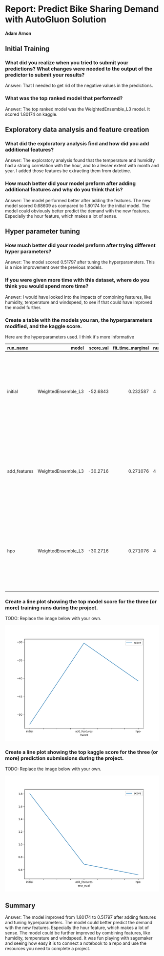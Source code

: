 # Report: Predict Bike Sharing Demand with AutoGluon Solution
#### Adam Arnon

## Initial Training
### What did you realize when you tried to submit your predictions? What changes were needed to the output of the predictor to submit your results?
Answer: That I needed to get rid of the negative values in the predictions.

### What was the top ranked model that performed?
Answer: The top ranked model was the WeightedEnsemble_L3 model. It scored 1.80174 on kaggle.

## Exploratory data analysis and feature creation
### What did the exploratory analysis find and how did you add additional features?
Answer: The exploratory analysis found that the temperature and humidity had a strong correlation with the hour, and to a lesser extent with month and year. I added those features be extracting them from datetime.

### How much better did your model preform after adding additional features and why do you think that is?
Answer: The model performed better after adding the features. The new model scored 0.68609 as compared to 1.80174 for the initial model. The model could obviously better predict the demand with the new features. Especially the hour feature, which makes a lot of sense.  

## Hyper parameter tuning
### How much better did your model preform after trying different hyper parameters?
Answer: The model scored 0.51797 after tuning the hyperparameters. This is a nice improvement over the previous models.

### If you were given more time with this dataset, where do you think you would spend more time?
Answer: I would have looked into the impacts of combining features, like humidity, temperature and windspeed, to see if that could have improved the model further. 

### Create a table with the models you ran, the hyperparameters modified, and the kaggle score.
Here are the hyperparameters used. I think it's more informative


| run_name | model               |   score_val |   fit_time_marginal |   num_features | model_type            | child_model_type            | hyperparameters                                                                                            | ag_args_fit                                                                                                                                                                                                                                                                                                                                                                         | features                                                                            | child_hyperparameters   | child_ag_args_fit                                                                                                                                                                                                                                                                                                                                                                   | ancestors                                                                                                                                                                                                                                                                                                |   kaggle_score |
|:--------------------|------------:|--------------------:|---------------:|:----------------------|:----------------------------|:-----------------------------------------------------------------------------------------------------------|:------------------------------------------------------------------------------------------------------------------------------------------------------------------------------------------------------------------------------------------------------------------------------------------------------------------------------------------------------------------------------------|:------------------------------------------------------------------------------------|:------------------------|:------------------------------------------------------------------------------------------------------------------------------------------------------------------------------------------------------------------------------------------------------------------------------------------------------------------------------------------------------------------------------------|:----------------------------------------------------------------------------------------------------------------------------------------------------------------------------------------------------------------------------------------------------------------------------------------------------|:-------------|---------------:|
| initial      | WeightedEnsemble_L3 |    -52.6843 |            0.232587 |              4 | WeightedEnsembleModel | GreedyWeightedEnsembleModel | {'use_orig_features': False, 'max_base_models': 25, 'max_base_models_per_type': 5, 'save_bag_folds': True} | {'max_memory_usage_ratio': 1.0, 'max_time_limit_ratio': 1.0, 'max_time_limit': None, 'min_time_limit': 0, 'valid_raw_types': None, 'valid_special_types': None, 'ignored_type_group_special': None, 'ignored_type_group_raw': None, 'get_features_kwargs': None, 'get_features_kwargs_extra': None, 'predict_1_batch_size': None, 'temperature_scalar': None, 'drop_unique': False} | ['LightGBM_BAG_L2', 'CatBoost_BAG_L2', 'ExtraTreesMSE_BAG_L2', 'LightGBMXT_BAG_L2'] | {'ensemble_size': 100}  | {'max_memory_usage_ratio': 1.0, 'max_time_limit_ratio': 1.0, 'max_time_limit': None, 'min_time_limit': 0, 'valid_raw_types': None, 'valid_special_types': None, 'ignored_type_group_special': None, 'ignored_type_group_raw': None, 'get_features_kwargs': None, 'get_features_kwargs_extra': None, 'predict_1_batch_size': None, 'temperature_scalar': None, 'drop_unique': False} | ['LightGBM_BAG_L2', 'CatBoost_BAG_L2', 'NeuralNetFastAI_BAG_L1', 'RandomForestMSE_BAG_L2', 'KNeighborsUnif_BAG_L1', 'LightGBM_BAG_L1', 'CatBoost_BAG_L1', 'KNeighborsDist_BAG_L1', 'ExtraTreesMSE_BAG_L2', 'RandomForestMSE_BAG_L1', 'ExtraTreesMSE_BAG_L1', 'LightGBMXT_BAG_L1', 'XGBoost_BAG_L1'] |        1.80174 |
| add_features | WeightedEnsemble_L3 |    -30.2716 |            0.271076 |              4 | WeightedEnsembleModel | GreedyWeightedEnsembleModel | {'use_orig_features': False, 'max_base_models': 25, 'max_base_models_per_type': 5, 'save_bag_folds': True} | {'max_memory_usage_ratio': 1.0, 'max_time_limit_ratio': 1.0, 'max_time_limit': None, 'min_time_limit': 0, 'valid_raw_types': None, 'valid_special_types': None, 'ignored_type_group_special': None, 'ignored_type_group_raw': None, 'get_features_kwargs': None, 'get_features_kwargs_extra': None, 'predict_1_batch_size': None, 'temperature_scalar': None, 'drop_unique': False} | ['LightGBM_BAG_L2', 'CatBoost_BAG_L2', 'ExtraTreesMSE_BAG_L2', 'LightGBMXT_BAG_L2'] | {'ensemble_size': 100}  | {'max_memory_usage_ratio': 1.0, 'max_time_limit_ratio': 1.0, 'max_time_limit': None, 'min_time_limit': 0, 'valid_raw_types': None, 'valid_special_types': None, 'ignored_type_group_special': None, 'ignored_type_group_raw': None, 'get_features_kwargs': None, 'get_features_kwargs_extra': None, 'predict_1_batch_size': None, 'temperature_scalar': None, 'drop_unique': False} | ['LightGBM_BAG_L2', 'CatBoost_BAG_L2', 'LightGBM_BAG_L1', 'KNeighborsUnif_BAG_L1', 'CatBoost_BAG_L1', 'KNeighborsDist_BAG_L1', 'ExtraTreesMSE_BAG_L2', 'RandomForestMSE_BAG_L1', 'ExtraTreesMSE_BAG_L1', 'LightGBMXT_BAG_L2', 'LightGBMXT_BAG_L1']                                                   |        0.68609 |
| hpo          | WeightedEnsemble_L3 |    -30.2716 |            0.271076 |              4 | WeightedEnsembleModel | GreedyWeightedEnsembleModel | {'use_orig_features': False, 'max_base_models': 25, 'max_base_models_per_type': 5, 'save_bag_folds': True} | {'max_memory_usage_ratio': 1.0, 'max_time_limit_ratio': 1.0, 'max_time_limit': None, 'min_time_limit': 0, 'valid_raw_types': None, 'valid_special_types': None, 'ignored_type_group_special': None, 'ignored_type_group_raw': None, 'get_features_kwargs': None, 'get_features_kwargs_extra': None, 'predict_1_batch_size': None, 'temperature_scalar': None, 'drop_unique': False} | ['LightGBM_BAG_L2', 'CatBoost_BAG_L2', 'ExtraTreesMSE_BAG_L2', 'LightGBMXT_BAG_L2'] | {'ensemble_size': 100}  | {'max_memory_usage_ratio': 1.0, 'max_time_limit_ratio': 1.0, 'max_time_limit': None, 'min_time_limit': 0, 'valid_raw_types': None, 'valid_special_types': None, 'ignored_type_group_special': None, 'ignored_type_group_raw': None, 'get_features_kwargs': None, 'get_features_kwargs_extra': None, 'predict_1_batch_size': None, 'temperature_scalar': None, 'drop_unique': False} | ['LightGBM_BAG_L2', 'CatBoost_BAG_L2', 'LightGBM_BAG_L1', 'KNeighborsUnif_BAG_L1', 'CatBoost_BAG_L1', 'KNeighborsDist_BAG_L1', 'ExtraTreesMSE_BAG_L2', 'RandomForestMSE_BAG_L1', 'ExtraTreesMSE_BAG_L1', 'LightGBMXT_BAG_L2', 'LightGBMXT_BAG_L1']                                                  |        0.51797 |

### Create a line plot showing the top model score for the three (or more) training runs during the project.

TODO: Replace the image below with your own.

![model_train_score.png](model_train_score.png)

### Create a line plot showing the top kaggle score for the three (or more) prediction submissions during the project.

TODO: Replace the image below with your own.

![model_test_score.png](model_test_score.png)

## Summary
Answer: The model improved from 1.80174 to 0.51797 after adding features and tuning hyperparameters. The model could better predict the demand with the new features. Especially the hour feature, which makes a lot of sense. The model could be further improved by combining features, like humidity, temperature and windspeed. It was fun playing with sagemaker and seeing how easy it is to connect a notebook to a repo and use the resources you need to complete a project.
